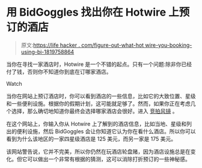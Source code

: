 # 用 BidGoggles 找出你在 Hotwire 上预订的酒店

> 原文:[https://life hacker . com/figure-out-what-hot wire-you-booking-using-bi-1819758864](https://lifehacker.com/figure-out-what-hotel-youre-booking-on-hotwire-using-bi-1819758864)

当你在寻找一家酒店时，Hotwire 是一个不错的起点。只有一个问题:除非你已经付了钱，否则你不知道你到底在订哪家酒店。

Watch

当你在网站上预订酒店时，你可以看到酒店的一些信息，比如它的大致位置、星级和一些便利设施。根据你的假期计划，这可能就足够了。然而，如果你正在考虑几个选择，那么确切地知道你最终会选择哪家酒店会很好。进入 [竞拍风镜](http://www.bidgoggles.com/) 。

在这个网站上，你输入你从 Hotwire 上了解到的酒店信息，比如当地、星级和列出的便利设施，然后 BidGoggles 会让你知道它认为你在看什么酒店。所以你可以看到为什么该地区的一家四星级酒店是 125 美元，而另一家是 175 美元。

该网站警告说，它并不完美，所以你仍然在玩酒店轮盘赌，因为酒店设施总是在变化。但它可以做出一个非常有根据的猜测，这可以消除打折预订的一些神秘感。